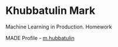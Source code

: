 # Khubbatulin Mark
Machine Learning in Production. Homework

MADE Profile - [m.hubbatulin](https://data.mail.ru/profile/m.hubbatulin/) 